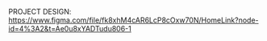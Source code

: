 PROJECT DESIGN: https://www.figma.com/file/fk8xhM4cAR6LcP8cOxw70N/HomeLink?node-id=4%3A2&t=Ae0u8xYADTudu806-1
